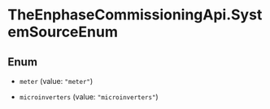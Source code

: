 # TheEnphaseCommissioningApi.SystemSourceEnum

## Enum


* `meter` (value: `"meter"`)

* `microinverters` (value: `"microinverters"`)


